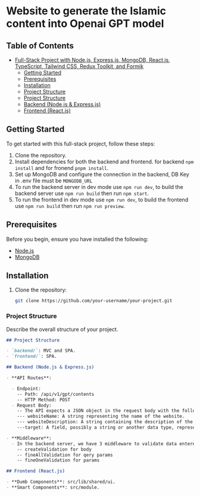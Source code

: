 # Website to generate the Islamic content into Openai GPT model

## Table of Contents

- [Full-Stack Project with Node.js, Express.js, MongoDB, React.js, TypeScript, Tailwind CSS, Redux Toolkit, and Formik](#full-stack-project-with-nodejs-expressjs-mongodb-reactjs-typescript-tailwind-css-redux-toolkit-and-formik)
  - [Getting Started](#getting-started)
  - [Prerequisites](#prerequisites)
  - [Installation](#installation)
  - [Project Structure](#project-structure)
  - [Project Structure](#project-structure-1)
  - [Backend (Node.js \& Express.js)](#backend-nodejs--expressjs)
  - [Frontend (React.js)](#frontend-reactjs)

## Getting Started

To get started with this full-stack project, follow these steps:

1. Clone the repository.
2. Install dependencies for both the backend and frontend. for backend `npm install` and for fronend `pnpm install`.
3. Set up MongoDB and configure the connection in the backend, DB Key in .env file must be `MONGODB_URL`
4. To run the backend server in dev mode use `npm run dev`, to build the backend server use `npm run build` then run `npm start`.
5. To run the frontend in dev mode use `npm run dev`, to build the frontend use `npm run build` then run `npm run preview`.

## Prerequisites

Before you begin, ensure you have installed the following:

- [Node.js](https://nodejs.org/)
- [MongoDB](https://www.mongodb.com/try/download/community)

## Installation

1. Clone the repository:

   ```bash
   git clone https://github.com/your-username/your-project.git
   ```

### Project Structure

Describe the overall structure of your project.

```markdown
## Project Structure

- `backend/`: MVC and SPA.
- `frontend/`: SPA.

## Backend (Node.js & Express.js)

- **API Routes**:

  - Endpoint:
    -- Path: /api/v1/gpt/contents
    -- HTTP Method: POST
  - Request Body:
    -- The API expects a JSON object in the request body with the following fields:
    --- websiteName: A string representing the name of the website.
    --- websiteDescription: A string containing the description of the website.
    ---target: A field, possibly a string or another data type, representing the target user or audience for the website.

- **Middleware**:
  - In the backend server, we have 3 middleware to validate data entered from frontend.
    -- createValidation for body
    -- fineAllValidation for qery params
    -- fineOneValidation for params

## Frontend (React.js)

- **Dumb Components**: src/lib/shared/ui.
- **Smart Components**: src/module.
```
